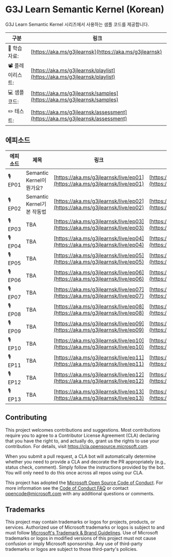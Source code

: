# G3J Learn Semantic Kernel (Korean)

G3J Learn Semantic Kernel 시리즈에서 사용하는 샘플 코드를 제공합니다.

| 구분             | 링크                                                                         |
| ---------------- | ---------------------------------------------------------------------------- |
| 📜 학습자료:     | [https://aka.ms/g3jlearnsk](https://aka.ms/g3jlearnsk)                       |
| 📽️ 플레이리스트: | [https://aka.ms/g3jlearnsk/playlist](https://aka.ms/g3jlearnsk/playlist)     |
| 💻 샘플코드:     | [https://aka.ms/g3jlearnsk/samples](https://aka.ms/g3jlearnsk/samples)       |
| ✏️ 테스트:        | [https://aka.ms/g3jlearnsk/assessment](https://aka.ms/g3jlearnsk/assessment) |

## 에피소드

| 에피소드 | 제목                       | 링크                                                                       | 샘플                                                                             |
| -------- | -------------------------- | -------------------------------------------------------------------------- | -------------------------------------------------------------------------------- |
| 🎙️ EP01  | Semantic Kernel이 뭔가요?  | [https://aka.ms/g3jlearnsk/live/ep01](https://aka.ms/g3jlearnsk/live/ep01) | [https://aka.ms/g3jlearnsk/samples/ep01](https://aka.ms/g3jlearnsk/samples/ep01) |
| 🎙️ EP02  | Semantic Kernel기본 작동법 | [https://aka.ms/g3jlearnsk/live/ep02](https://aka.ms/g3jlearnsk/live/ep02) | [https://aka.ms/g3jlearnsk/samples/ep02](https://aka.ms/g3jlearnsk/samples/ep02) |
| 🎙️ EP03  | TBA                        | [https://aka.ms/g3jlearnsk/live/ep03](https://aka.ms/g3jlearnsk/live/ep03) | [https://aka.ms/g3jlearnsk/samples/ep03](https://aka.ms/g3jlearnsk/samples/ep03) |
| 🎙️ EP04  | TBA                        | [https://aka.ms/g3jlearnsk/live/ep04](https://aka.ms/g3jlearnsk/live/ep04) | [https://aka.ms/g3jlearnsk/samples/ep04](https://aka.ms/g3jlearnsk/samples/ep04) |
| 🎙️ EP05  | TBA                        | [https://aka.ms/g3jlearnsk/live/ep05](https://aka.ms/g3jlearnsk/live/ep05) | [https://aka.ms/g3jlearnsk/samples/ep05](https://aka.ms/g3jlearnsk/samples/ep05) |
| 🎙️ EP06  | TBA                        | [https://aka.ms/g3jlearnsk/live/ep06](https://aka.ms/g3jlearnsk/live/ep06) | [https://aka.ms/g3jlearnsk/samples/ep06](https://aka.ms/g3jlearnsk/samples/ep06) |
| 🎙️ EP07  | TBA                        | [https://aka.ms/g3jlearnsk/live/ep07](https://aka.ms/g3jlearnsk/live/ep07) | [https://aka.ms/g3jlearnsk/samples/ep07](https://aka.ms/g3jlearnsk/samples/ep07) |
| 🎙️ EP08  | TBA                        | [https://aka.ms/g3jlearnsk/live/ep08](https://aka.ms/g3jlearnsk/live/ep08) | [https://aka.ms/g3jlearnsk/samples/ep08](https://aka.ms/g3jlearnsk/samples/ep08) |
| 🎙️ EP09  | TBA                        | [https://aka.ms/g3jlearnsk/live/ep09](https://aka.ms/g3jlearnsk/live/ep09) | [https://aka.ms/g3jlearnsk/samples/ep09](https://aka.ms/g3jlearnsk/samples/ep09) |
| 🎙️ EP10  | TBA                        | [https://aka.ms/g3jlearnsk/live/ep10](https://aka.ms/g3jlearnsk/live/ep10) | [https://aka.ms/g3jlearnsk/samples/ep10](https://aka.ms/g3jlearnsk/samples/ep10) |
| 🎙️ EP11  | TBA                        | [https://aka.ms/g3jlearnsk/live/ep11](https://aka.ms/g3jlearnsk/live/ep11) | [https://aka.ms/g3jlearnsk/samples/ep11](https://aka.ms/g3jlearnsk/samples/ep11) |
| 🎙️ EP12  | TBA                        | [https://aka.ms/g3jlearnsk/live/ep12](https://aka.ms/g3jlearnsk/live/ep12) | [https://aka.ms/g3jlearnsk/samples/ep12](https://aka.ms/g3jlearnsk/samples/ep12) |
| 🎙️ EP13  | TBA                        | [https://aka.ms/g3jlearnsk/live/ep13](https://aka.ms/g3jlearnsk/live/ep13) | [https://aka.ms/g3jlearnsk/samples/ep13](https://aka.ms/g3jlearnsk/samples/ep13) |

## Contributing

This project welcomes contributions and suggestions.  Most contributions require you to agree to a
Contributor License Agreement (CLA) declaring that you have the right to, and actually do, grant us
the rights to use your contribution. For details, visit https://cla.opensource.microsoft.com.

When you submit a pull request, a CLA bot will automatically determine whether you need to provide
a CLA and decorate the PR appropriately (e.g., status check, comment). Simply follow the instructions
provided by the bot. You will only need to do this once across all repos using our CLA.

This project has adopted the [Microsoft Open Source Code of Conduct](https://opensource.microsoft.com/codeofconduct/).
For more information see the [Code of Conduct FAQ](https://opensource.microsoft.com/codeofconduct/faq/) or
contact [opencode@microsoft.com](mailto:opencode@microsoft.com) with any additional questions or comments.

## Trademarks

This project may contain trademarks or logos for projects, products, or services. Authorized use of Microsoft 
trademarks or logos is subject to and must follow 
[Microsoft's Trademark & Brand Guidelines](https://www.microsoft.com/en-us/legal/intellectualproperty/trademarks/usage/general).
Use of Microsoft trademarks or logos in modified versions of this project must not cause confusion or imply Microsoft sponsorship.
Any use of third-party trademarks or logos are subject to those third-party's policies.
